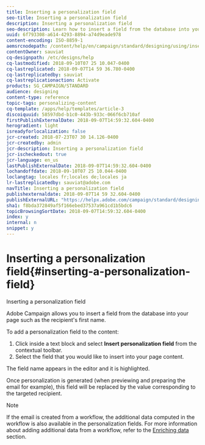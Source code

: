 ```yaml
---
title: Inserting a personalization field
seo-title: Inserting a personalization field
description: Inserting a personalization field
seo-description: Learn how to insert a field from the database into your message such as the recipient's first name.
uuid: 6f793308-a614-4293-8894-a74d9eade978
content-encoding: ISO-8859-1
aemsrcnodepath: /content/help/en/campaign/standard/designing/using/inserting-a-personalization-field
contentOwner: sauviat
cq-designpath: /etc/designs/help
cq-lastmodified: 2018-09-10T07 25 10.047-0400
cq-lastreplicated: 2018-09-07T14 59 36.780-0400
cq-lastreplicatedby: sauviat
cq-lastreplicationaction: Activate
products: SG_CAMPAIGN/STANDARD
audience: designing
content-type: reference
topic-tags: personalizing-content
cq-template: /apps/help/templates/article-3
discoiquuid: 58597dbd-b1c0-443b-933c-066f6cb710af
firstPublishExternalDate: 2018-09-07T14:59:32.604-0400
herogradient: light
isreadyforlocalization: false
jcr-created: 2018-07-23T07 30 14.126-0400
jcr-createdby: admin
jcr-description: Inserting a personalization field
jcr-ischeckedout: true
jcr-language: en_us
lastPublishExternalDate: 2018-09-07T14:59:32.604-0400
lochandoffdate: 2018-09-10T07 25 10.044-0400
loclangtag: locales fr;locales de;locales ja
lr-lastreplicatedby: sauviat@adobe.com
navTitle: Inserting a personalization field
publishexternaldate: 2018-09-07T14 59 32.604-0400
publishExternalURL: "https://helpx.adobe.com/campaign/standard/designing/using/inserting-a-personalization-field.html"
sha1: f8bda372849af5f166ebed37537a961cd1b5bdc6
topicBrowsingSortDate: 2018-09-07T14:59:32.604-0400
index: y
internal: n
snippet: y
---
```


# Inserting a personalization field{#inserting-a-personalization-field}

Inserting a personalization field

Adobe Campaign allows you to insert a field from the database into your page such as the recipient's first name.

To add a personalization field to the content:

1. Click inside a text block and select **Insert personalization field** from the contextual toolbar.
1. Select the field that you would like to insert into your page content.

The field name appears in the editor and it is highlighted.

Once personalization is generated (when previewing and preparing the email for example), this field will be replaced by the value corresponding to the targeted recipient.

>[!NOTE]
>
>If the email is created from a workflow, the additional data computed in the workflow is also available in the personalization fields. For more information about adding additional data from a workflow, refer to the [Enriching data](../../automating/using/targeting-data.md#enriching-data) section.

